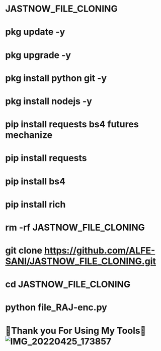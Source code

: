 # JASTNOW_FILE_CLONING

#  pkg update -y
#  pkg upgrade -y
#  pkg install python git -y
#  pkg install nodejs -y
#  pip install requests bs4 futures mechanize 
#  pip install requests
#  pip install bs4
#  pip install rich
#  rm -rf JASTNOW_FILE_CLONING
#  git clone https://github.com/ALFE-SANI/JASTNOW_FILE_CLONING.git
#  cd JASTNOW_FILE_CLONING
#  python file_RAJ-enc.py

# 💚Thank you For Using My Tools💚![IMG_20220425_173857](https://user-images.githubusercontent.com/104365166/165099561-ea3b634d-d1f7-47ef-ba7e-78778c2d2c7d.jpg)



